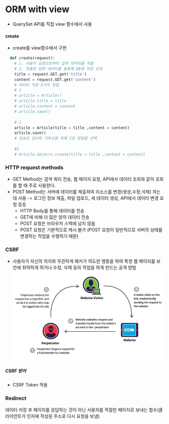 # ORM with view
- QuerySet API를 직접 view 함수에서 사용

#### create
- create를 view함수에서 구현
```py  
  def create(request):
    # 1. 사용자 요청으로부터 입력 데이터를 추출
    # 2. 추출한 입력 데이터를 활용해 DB에 저장 요청
    title = request.GET.get('title')
    content = request.GET.get('content')
    # 데이터 저장 3가지 방법
    # 1
    # article = Article()
    # article.title = title
    # article.content = content
    # article.save()

    # 2
    article = Article(title = title ,content = content)
    article.save()
    # 유효성 검사와 가독성을 위해 2번 방법을 선택

    #3
    # Article.objects.create(title = title ,content = content)
```


### HTTP request methods
- GET Method는 검색 쿼리 전송, 웹 페이지 요청, API에서 데이터 조회와 같이 조회를 할 때 주로 사용한다.
- POST Method는 서버에 데이터를 제출하여 리소스를 변경(생성,수정,삭제) 하는 데 사용 -> 로그인 정보 제출, 파일 업로드, 새 데이터 생성, API에서 데이터 변경 요청 등등
  - HTTP Body를 통해 데이터를 전송
  - GET에 비해 더 많은 양의 데이터 전송
  - POST 요청은 브라우저 스택에 남지 않음
  - POST 요청은 기본적으로 캐시 불가 (POST 요청이 일반적으로 서버의 상태를 변경하는 작업을 수행하기 때문)

### CSRF
- 사용자가 자신의 의지와 무관하게 해커가 의도한 행동을 하여 특정 웹 페이지를 보안에 취약하게 하거나 수정, 삭제 등의 작업을 하게 만드는 공격 방법
![alt text](image-8.png)
##### CSRF 방어
- CSRF Token 적용



### Redirect
데이터 저장 후 페이지를 응답하는 것이 아닌 사용자를 적절한 페이지로 보내는 함수(클라이언트가 인자에 작성된 주소로 다시 요청을 보냄)
